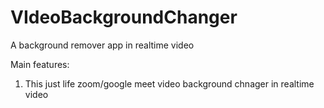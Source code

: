 # VIdeoBackgroundChanger
A background remover app in realtime video


Main features:
1. This just life zoom/google meet video background chnager in realtime video


